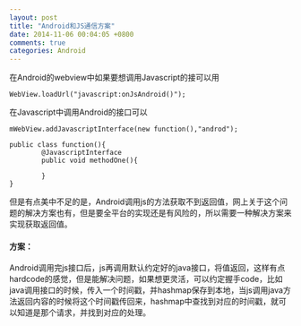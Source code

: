 ```yaml
---
layout: post
title: "Android和JS通信方案"
date: 2014-11-06 00:04:05 +0800
comments: true
categories: Android
---
```


在Android的webview中如果要想调用Javascript的接可以用			

	WebView.loadUrl("javascript:onJsAndroid()");  

在Javascript中调用Android的接口可以

	mWebView.addJavascriptInterface(new function(),"androd");  
    
	public class function(){
    		@JavascriptInterface
    		public void methodOne(){
            
            }
    } 
    
但是有点美中不足的是，Android调用js的方法获取不到返回值，网上关于这个问题的解决方案也有，但是要全平台的实现还是有风险的，所以需要一种解决方案来实现获取返回值。

#### 方案：

Android调用完js接口后，js再调用默认约定好的java接口，将值返回，这样有点hardcode的感觉，但是能解决问题，如果想更灵活，可以约定握手code，比如java调用接口的时候，传入一个时间戳，并hashmap保存到本地，当js调用java方法返回内容的时候将这个时间戳传回来，hashmap中查找到对应的时间戳，就可以知道是那个请求，并找到对应的处理。
